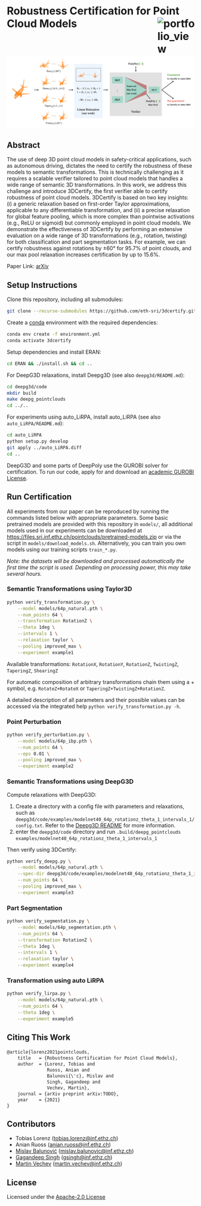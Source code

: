 # Robustness Certification for Point Cloud Models <a href="https://www.sri.inf.ethz.ch/"><img width="100" alt="portfolio_view" align="right" src="https://www.sri.inf.ethz.ch/assets/images/sri-logo.svg"></a>

![Overview](overview.png)

## Abstract

The use of deep 3D point cloud models in safety-critical applications, such as autonomous driving, dictates the need to
certify the robustness of these models to semantic transformations. This is technically challenging as it requires a
scalable verifier tailored to point cloud models that handles a wide range of semantic 3D transformations. In this work,
we address this challenge and introduce 3DCertify, the first verifier able to certify robustness of point cloud models.
3DCertify is based on two key insights: (i) a generic relaxation based on first-order Taylor approximations, applicable
to any differentiable transformation, and (ii) a precise relaxation for global feature pooling, which is more complex
than pointwise activations (e.g., ReLU or sigmoid) but commonly employed in point cloud models. We demonstrate the
effectiveness of 3DCertify by performing an extensive evaluation on a wide range of 3D transformations (e.g., rotation,
twisting) for both classification and part segmentation tasks. For example, we can certify robustness against rotations
by ±60° for 95.7% of point clouds, and our max pool relaxation increases certification by up to 15.6%.

Paper Link: [arXiv](TODO)

## Setup Instructions

Clone this repository, including all submodules:

```bash
git clone --recurse-submodules https://github.com/eth-sri/3dcertify.git
```

Create a [conda](https://www.anaconda.com/products/individual) environment with the required dependencies:

```bash
conda env create -f environment.yml
conda activate 3dcertify
```

Setup dependencies and install ERAN:

```bash
cd ERAN && ./install.sh && cd ..
```

For DeepG3D relaxations, install Deepg3D (see also `deepg3d/README.md`):

```bash
cd deepg3d/code
mkdir build
make deepg_pointclouds
cd ../..
```

For experiments using auto_LiRPA, install auto_LiRPA (see also `auto_LiRPA/README.md`):

```bash
cd auto_LiRPA
python setup.py develop
git apply ../auto_LiRPA.diff
cd ..
```   

DeepG3D and some parts of DeepPoly use the GUROBI solver for certification. To run our code, apply for and download
an [academic GUROBI License](https://www.gurobi.com/academia/academic-program-and-licenses).

## Run Certification

All experiments from our paper can be reproduced by running the commands listed below with appropriate parameters. Some
basic pretrained models are provided with this repository in `models/`, all additional models used in our experiments
can be downloaded at https://files.sri.inf.ethz.ch/pointclouds/pretrained-models.zip or via the script in
`models/download_models.sh`. Alternatively, you can train you own models using our training scripts `train_*.py`.

_Note: the datasets will be downloaded and processed automatically the first time the script is used. Depending on
processing power, this may take several hours._

### Semantic Transformations using Taylor3D

```bash
python verify_transformation.py \
    --model models/64p_natural.pth \
    --num_points 64 \
    --transformation RotationZ \
    --theta 1deg \
    --intervals 1 \
    --relaxation taylor \
    --pooling improved_max \
    --experiment example1
```

Available transformations: `RotationX`, `RotationY`, `RotationZ`, `TwistingZ`, `TaperingZ`, `ShearingZ`

For automatic composition of arbitrary transformations chain them using a + symbol, e.g. `RotateZ+RotateX` or
`TaperingZ+TwistingZ+RotationZ`.

A detailed description of all parameters and their possible values can be accessed via the integrated help
`python verify_transformation.py -h`.

### Point Perturbation

```bash
python verify_perturbation.py \
    --model models/64p_ibp.pth \
    --num_points 64 \
    --eps 0.01 \
    --pooling improved_max \
    --experiment example2
```

### Semantic Transformations using DeepG3D

Compute relaxations with DeepG3D:

1. Create a directory with a config file with parameters and relaxations, such as
   `deepg3d/code/examples/modelnet40_64p_rotationz_theta_1_intervals_1/config.txt`. Refer to the
   [Deepg3D README](deepg3d/README.md) for more information.
2. enter the `deepg3d/code` directory and run
   `.build/deepg_pointclouds examples/modelnet40_64p_rotationz_theta_1_intervals_1`

Then verify using 3DCertify:

```bash
python verify_deepg.py \
    --model models/64p_natural.pth \
    --spec-dir deepg3d/code/examples/modelnet40_64p_rotationz_theta_1_intervals_1 \
    --num_points 64 \
    --pooling improved_max \
    --experiment example3
```

### Part Segmentation

```bash
python verify_segmentation.py \
    --model models/64p_segmentation.pth \
    --num_points 64 \
    --transformation RotationZ \
    --theta 1deg \
    --intervals 1 \
    --relaxation taylor \
    --experiment example4
```

### Transformation using auto LiRPA

```bash
python verify_lirpa.py \
    --model models/64p_natural.pth \
    --num_points 64 \
    --theta 1deg \
    --experiment example5
```

## Citing This Work

```
@article{lorenz2021pointclouds,
    title   = {Robustness Certification for Point Cloud Models},
    author  = {Lorenz, Tobias and
               Ruoss, Anian and
               Balunovi{\'c}, Mislav and
               Singh, Gagandeep and
               Vechev, Martin},
    journal = {arXiv preprint arXiv:TODO},
    year    = {2021}
}
```

## Contributors

* Tobias Lorenz (tobias.lorenz@inf.ethz.ch)
* Anian Ruoss (anian.ruoss@inf.ethz.ch)
* [Mislav Balunović](https://www.sri.inf.ethz.ch/people/mislav) (mislav.balunovic@inf.ethz.ch)
* [Gagandeep Singh](https://www.sri.inf.ethz.ch/people/gagandeep) (gsingh@inf.ethz.ch)
* [Martin Vechev](https://www.sri.inf.ethz.ch/people/martin) (martin.vechev@inf.ethz.ch)

## License

Licensed under the [Apache-2.0 License](https://www.apache.org/licenses/LICENSE-2.0)
